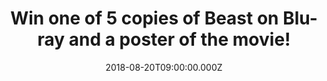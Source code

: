 ---
campaign-uuid: "c-8a275415-0e89-4d6c-a86b-1886ece1de94"
type: "Preview"
category: "Gifts"
date: "2018-08-20T09:00:00.000Z"
end-date: "2018-09-03T23:59:00.000Z"
disable-form: false
is_promoted: true
has_entry_page: true
title: "Win one of 5 copies of Beast on Blu-ray and a poster of the movie!"
competition-description: "<p>Beast is finally coming home to you! The original movie\
  \ from the amazing director Michael Pearce is out on Blu-ray now and we have 5 copies\
  \ to give away to 5 lucky NME members!</p>\r\n<p>Does it sound like the best plan\
  \ for your weekend? Click below for a chance to win.</p>"
hero-header: "Win one of 5 copies of Beast on Blu-ray and a poster of the movie!"
terms-confirmation: "N/A"
banner-img: "https://assets.expresslyapp.com/asset-1af5ad80-4ced-40f9-895d-dbc0514b3499.jpg"
logo-left-href: "aaa.nme.com"
logo-left-image: "https://assets.expresslyapp.com/asset-6bb693eb-38b7-41b2-bcdd-cd81e272ce76.jpg"
logo-left-title: "nme aaa"
bg-image-hero: "https://assets.expresslyapp.com/asset-e40641ac-c046-406c-8c48-ec82cde40516.jpg"
bg-image-first: "https://assets.expresslyapp.com/asset-91166955-cee7-4b8e-954d-6e098d814a4e.jpg"
bg-image-second: "https://assets.expresslyapp.com/asset-67b64ed8-5b17-4b83-828f-7aaba1221705.jpg"
section1-content: "<p>Starring Jessie Buckley, Johnny Flynn, Geraldine James, Olwen\
  \ Fouéré, Trystan Gravelle, and Charley Palmer Rothwell, BEAST follows up the story\
  \ of Moll who is a 27 year old and still living at home, stifled by the small island\
  \ community around her and too beholden to her family to break away. When she meets\
  \ Pascal, a free-spirited stranger, a whole new world opens up to her and she begins\
  \ to feel alive for the first time, falling madly in love.</p>\r\n<p>Finally breaking\
  \ free from her family, Moll moves in with Pascal to start a new life. But when\
  \ he is arrested as the key suspect in a series of brutal murders, she is left isolated\
  \ and afraid. Choosing to stand with him against the suspicions of the community,\
  \ Moll finds herself forced to make choices that will impact her life forever.</p>"
section2-content: "<p>This Blu-ray is the perfect movie for you to get stuck into\
  \ including special features such as: The Making of Beast - Featurette, A Look at\
  \ Beast - Photo Gallery & Optional English SDH and Spanish subtitles for the main\
  \ feature!</p>\r\n<p>To celebrate the release of the movie, 5 lucky readers have\
  \ the chance to win a Blu-ray copy and poster of Michael Pearce’s critically acclaimed\
  \ Beast starring the musician Johnny Flynn and Jessie Buckley who also is a singer\
  \ and is going to be playing at Glaswegian Country in Wild Rose.</p>\r\n</p>Hurry\
  \ up and enter the form below for a chance to win!</p>\r\n<p>Weekend=SORTED!</p>"
entry-title: "Win one of 5 copies of Beast on Blu-ray and a poster of the movie!"
entry-content: "Enter the draw to win one of 5 copies of Beast on Blu-ray and a poster\
  \ of the movieby completing the form below before 23:59 on 3rd of September 2018."
has-winner: false
prize-description: "One of 5 copies of Beast on Blu-ray and a poster of the movie."
special-conditions: "Multiple entries are allowed up to one every day."
---